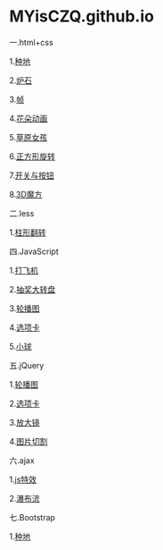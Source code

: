 # MYisCZQ.github.io

一.html+css

  1.<a href="http://MYisCZQ.github.io/1.html+css/农业作品/index.html"  color="red">种地</a>
  
  2.<a href="http://MYisCZQ.github.io/1.html+css/炉石/炉石作品/炉石.html">炉石</a>
  
  3.<a href="http://MYisCZQ.github.io/1.html+css/动画/4.0.html">帧</a>
  
  4.<a href="http://MYisCZQ.github.io/1.html+css/动画/4.4.html">花朵动画</a>
  
  5.<a href="http://MYisCZQ.github.io/1.html+css/动画/5.1.html">草原女孩</a>
  
  6.<a href="http://MYisCZQ.github.io/1.html+css/3D正方形转动/5.3.html">正方形旋转</a>
  
  7.<a href="http://MYisCZQ.github.io/1.html+css/开关按钮/2.3.html">开关与按钮</a>
  
  8.<a href="http://MYisCZQ.github.io/1.html+css/3D魔方转动/3D.html">3D魔方</a>
  
二.less

  1.<a href="http://MYisCZQ.github.io/2.less/翻转/4.0.html">柱形翻转</a>
  

四.JavaScript

  1.<a href="http://MYisCZQ.github.io/4.JavaScript/打飞机/feiji.html">打飞机</a>
  
  2.<a href="http://MYisCZQ.github.io/4.JavaScript/抽奖大转盘/">抽奖大转盘</a>
  
  3.<a href="http://MYisCZQ.github.io/4.JavaScript/JS轮播图/4.0.html">轮播图</a>
  
  4.<a href="http://MYisCZQ.github.io/4.JavaScript/JS选项卡/5.1.html">选项卡</a>
  
  5.<a href="http://MYisCZQ.github.io/4.JavaScript/JS小球转动/02.html">小球</a>
  
  
五.jQuery




  1.<a href="http://MYisCZQ.github.io/5.jQuery/JQ轮播图/5.2.轮播图.html">轮播图</a>
  
  2.<a href="http://MYisCZQ.github.io/5.jQuery/JQ选项卡/3.2选项卡.html">选项卡</a>
  
  3.<a href="http://MYisCZQ.github.io/5.jQuery/2.1放大.html">放大镜</a>
  
  4.<a href="http://MYisCZQ.github.io/5.jQuery/8.0切割.html">图片切割</a>
  
  
六.ajax

  1.<a href="http://MYisCZQ.github.io/6.ajax/5.3js.html">js特效</a>
  
  2.<a href="http://MYisCZQ.github.io/6.ajax/7.瀑布流.html">瀑布流</a>
  
  
七.Bootstrap

  1.<a href="http://MYisCZQ.github.io/7.Bootstrap/种地作品/农业.html">种地</a>
